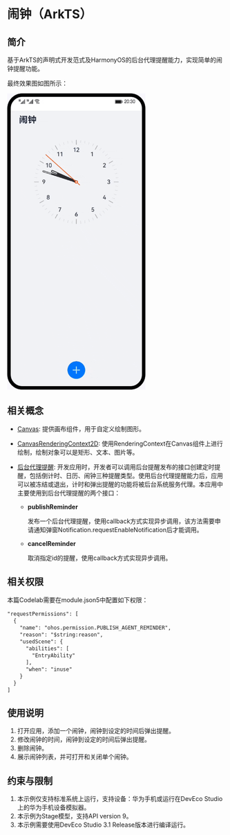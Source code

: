 # 闹钟（ArkTS）

## 简介

基于ArkTS的声明式开发范式及HarmonyOS的后台代理提醒能力，实现简单的闹钟提醒功能。

最终效果图如图所示：

![](screenshots/device/AlarmClock.gif)

## 相关概念

- [Canvas](https://developer.harmonyos.com/cn/docs/documentation/doc-guides-V3/arkts-drawing-customization-on-canvas-0000001453684976-V3?catalogVersion=V3): 提供画布组件，用于自定义绘制图形。

- [CanvasRenderingContext2D](https://developer.harmonyos.com/cn/docs/documentation/doc-references-V3/ts-canvasrenderingcontext2d-0000001478181441-V3?catalogVersion=V3): 使用RenderingContext在Canvas组件上进行绘制，绘制对象可以是矩形、文本、图片等。

- [后台代理提醒](https://developer.harmonyos.com/cn/docs/documentation/doc-guides-V3/agent-powered-reminder-0000001663585481-V3?catalogVersion=V3): 开发应用时，开发者可以调用后台提醒发布的接口创建定时提醒，包括倒计时、日历、闹钟三种提醒类型。使用后台代理提醒能力后，应用可以被冻结或退出，计时和弹出提醒的功能将被后台系统服务代理。本应用中主要使用到后台代理提醒的两个接口：

    -   **publishReminder**

          发布一个后台代理提醒，使用callback方式实现异步调用，该方法需要申请通知弹窗Notification.requestEnableNotification后才能调用。

    -   **cancelReminder**

          取消指定id的提醒，使用callback方式实现异步调用。

## 相关权限

本篇Codelab需要在module.json5中配置如下权限：

```
"requestPermissions": [
  {
    "name": "ohos.permission.PUBLISH_AGENT_REMINDER",
    "reason": "$string:reason",
    "usedScene": {
      "abilities": [
        "EntryAbility"
      ],
      "when": "inuse"
    }
  }
]
```

## 使用说明
1. 打开应用，添加一个闹钟，闹钟到设定的时间后弹出提醒。
2. 修改闹钟的时间，闹钟到设定的时间后弹出提醒。
3. 删除闹钟。
4. 展示闹钟列表，并可打开和关闭单个闹钟。

## 约束与限制

1. 本示例仅支持标准系统上运行，支持设备：华为手机或运行在DevEco Studio上的华为手机设备模拟器。
2. 本示例为Stage模型，支持API version 9。
3. 本示例需要使用DevEco Studio 3.1 Release版本进行编译运行。

